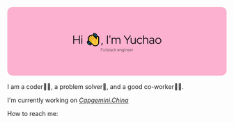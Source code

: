 ![Hello header](./github-header-image.png)

I am a coder🧑‍💻, a problem solver🙆, and a good co-worker👨‍💼.

I'm currently working on *[Capgemini.China](https://www.capgemini.com/cn-zh/)*

How to reach me: 
